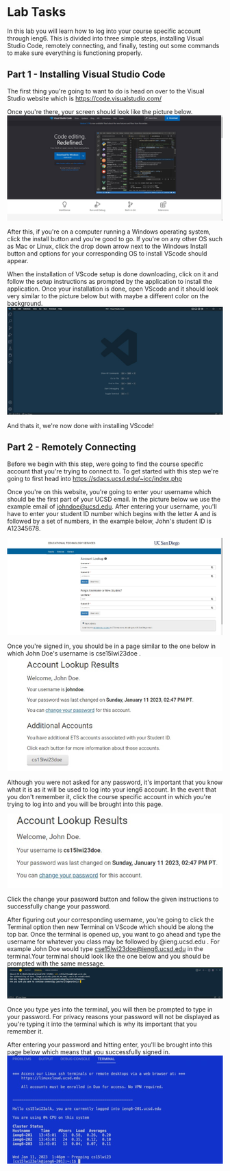 # Lab Tasks
  In this lab you will learn how to log into your course specific account through ieng6. This is divided into three simple steps, installing Visual Studio Code, remotely connecting, and finally, testing out some commands to make sure everything is functioning properly.
  
## Part 1 - Installing Visual Studio Code
The first thing you're going to want to do is head on over to the Visual Studio website which is https://code.visualstudio.com/ 

Once you're there, your screen should look like the picture below. 
![Image](vscode1.jpg)

After this, if you're on a computer running a Windows operating system, click the install button and you're good to go. If you're on any other OS such as Mac or Linux, click the drop down arrow next to the Windows Install button and options for your corresponding OS to install VScode should appear.

When the installation of VScode setup is done downloading, click on it and follow the setup instructions as prompted by the application to install the application. 
Once your installation is done, open VScode and it should look very similar to the picture below but with maybe a different color on the background.
![Image](vscode2.jpg)

And thats it, we're now done with installing VScode!

## Part 2 - Remotely Connecting
Before we begin with this step, were going to find the course specific account that you're trying to connect to. To get started with this step we're going to first head into https://sdacs.ucsd.edu/~icc/index.php 

Once you're on this website, you're going to enter your username which should be the first part of your UCSD email. In the picture below we use the example email of johndoe@ucsd.edu. 
After entering your username, you'll have to enter your student ID number which begins with the letter A and is followed by a set of numbers, in the example below, John's student ID is A12345678.

![Image](accountlookup.jpg)

Once you're signed in, you should be in a page similar to the one below in which John Doe's username is cse15lwi23doe .
![Image](account.jpg)

Although you were not asked for any password, it's important that you know what it is as it will be used to log into your ieng6 account. In the event that you don't remember it, click the course specific account in which you're trying to log into and you will be brought into this page. 

![Image](reset.jpg)

Click the change your password button and follow the given instructions to successfully change your password.


After figuring out your corresponding username, you're going to click the Terminal option then new Terminal on VScode which should be along the top bar. Once the terminal is opened up, you want to go ahead and type the username for whatever you class may be followed by @ieng.ucsd.edu . For example John Doe would type cse15lwi23doe@ieng6.ucsd.edu in the terminal.Your terminal should look like the one below and you should be prompted with the same message.
![Image](terminalnew.jpg)

Once you type yes into the terminal, you will then be prompted to type in your password. For privacy reasons your password will not be displayed as you're typing it into the terminal which is why its important that you remember it. 

After entering your password and hitting enter, you'll be brought into this page below which means that you successfully signed in.
![Image](login.jpg)
